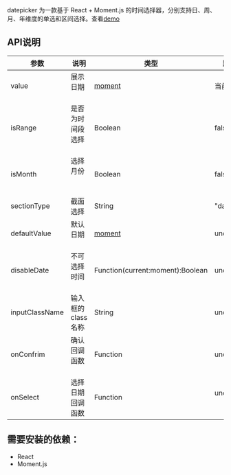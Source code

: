 datepicker 为一款基于 React + Moment.js 的时间选择器，分别支持日、周、月、年维度的单选和区间选择。查看[demo](http://demo.jatfret.com/datepickerDemo/index.html "jatfret")


## API说明
| 参数             | 说明               | 类型              | 默认值          |
|--------------|----------------|----------|--------------|
| value           | 展示日期            | [moment](http://momentjs.com)|当前日期|
| isRange         | 是否为时间段选择     | Boolean           | false           |
| isMonth         | 选择月份            | Boolean          | false          |
| sectionType     | 截面选择            | String           | "date"  |        
| defaultValue    | 默认日期            | [moment](http://momentjs.com)| undefined |
| disableDate     | 不可选择时间          | Function(current:moment):Boolean | undefined|
| inputClassName  | 输入框的class名称    | String           | undefined        |
| onConfrim       | 确认回调函数         | Function          | undefinded      |
| onSelect        | 选择日期回调函数      | Function          | undefined        |

## 需要安装的依赖：
  - React
  - Moment.js

